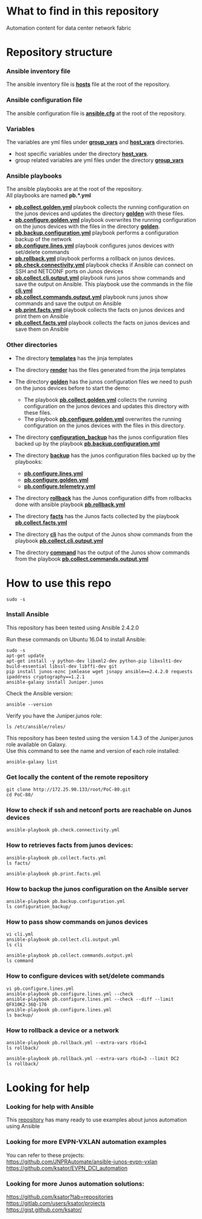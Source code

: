 # What to find in this repository
Automation content for data center network fabric

# Repository structure 

### Ansible inventory file
The ansible inventory file is [**hosts**](http://172.25.90.133/root/PoC-80/blob/master/hosts) file at the root of the repository.    

### Ansible configuration file
The ansible configuration file is [**ansible.cfg**](http://172.25.90.133/root/PoC-80/blob/master/ansible.cfg) at the root of the repository.   

### Variables  
The variables are yml files under [**group_vars**](http://172.25.90.133/root/PoC-80/tree/master/group_vars) and [**host_vars**](http://172.25.90.133/root/PoC-80/tree/master/host_vars) directories.   
- host specific variables under the directory [**host_vars**](http://172.25.90.133/root/PoC-80/tree/master/host_vars).   
- group related variables are yml files under the directory [**group_vars**](http://172.25.90.133/root/PoC-80/tree/master/group_vars)

### Ansible playbooks
The ansible playbooks are at the root of the repository.  
All playbooks are named **pb.*.yml**      
- [**pb.collect.golden.yml**](http://172.25.90.133/root/PoC-80/blob/master/pb.collect.golden.yml) playbook collects the running configuration on the junos devices and updates the directory [**golden**](http://172.25.90.133/root/PoC-80/tree/master/golden) with these files.
- [**pb.configure.golden.yml**](http://172.25.90.133/root/PoC-80/blob/master/pb.configure.golden.yml) playbook overwrites the running configuration on the junos devices with the files in the directory [**golden**](http://172.25.90.133/root/PoC-80/tree/master/golden). 
- [**pb.backup.configuration.yml**](http://172.25.90.133/root/PoC-80/blob/master/pb.backup.configuration.yml) playbook performs a configuration backup of the network
- [**pb.configure.lines.yml**](http://172.25.90.133/root/PoC-80/blob/master/pb.configure.lines.yml) playbook configures junos devices with set/delete commands
- [**pb.rollback.yml**](http://172.25.90.133/root/PoC-80/blob/master/pb.rollback.yml) playbook performs a rollback on junos devices.
- [**pb.check.connectivity.yml**](http://172.25.90.133/root/PoC-80/blob/master/pb.check.connectivity.yml) playbook checks if Ansible can connect on SSH and NETCONF ports on Junos devices
- [**pb.collect.cli.output.yml**](http://172.25.90.133/root/PoC-80/blob/master/pb.collect.cli.output.yml) playbook runs junos show commands and save the output on Ansible. This playbook use the commands in the file [**cli.yml**](http://172.25.90.133/root/PoC-80/blob/master/cli.yml)
- [**pb.collect.commands.output.yml**](http://172.25.90.133/root/PoC-80/blob/master/pb.collect.commands.output.yml) playbook runs junos show commands and save the output on Ansible 
- [**pb.print.facts.yml**](http://172.25.90.133/root/PoC-80/blob/master/pb.print.facts.yml) playbook collects the facts on junos devices and print them on Ansible
- [**pb.collect.facts.yml**](http://172.25.90.133/root/PoC-80/blob/master/pb.collect.facts.yml) playbook collects the facts on junos devices and save them on Ansible 

### Other directories

- The directory [**templates**](http://172.25.90.133/root/PoC-80/tree/master/templates) has the jinja templates

- The directory [**render**](http://172.25.90.133/root/PoC-80/tree/master/render) has the files generated from the jinja templates

- The directory [**golden**](http://172.25.90.133/root/PoC-80/tree/master/golden) has the junos configuration files we need to push on the junos devices before to start the demo: 
  - The playbook [**pb.collect.golden.yml**](http://172.25.90.133/root/PoC-80/blob/master/pb.collect.golden.yml) collects the running configuration on the junos devices and updates this directory with these files.
  - The playbook [**pb.configure.golden.yml**](http://172.25.90.133/root/PoC-80/blob/master/pb.configure.golden.yml) overwrites the running configuration on the junos devices with the files in this directory. 

- The directory [**configuration_backup**](http://172.25.90.133/root/PoC-80/tree/master/configuration_backup) has the junos configuration files backed up by the playbook [**pb.backup.configuration.yml**](http://172.25.90.133/root/PoC-80/blob/master/pb.backup.configuration.yml) 

- The directory [**backup**](http://172.25.90.133/root/PoC-80/tree/master/backup) has the junos configuration files backed up by the playbooks: 
  - [**pb.configure.lines.yml**](http://172.25.90.133/root/PoC-80/blob/master/pb.configure.lines.yml) 
  - [**pb.configure.golden.yml**](http://172.25.90.133/root/PoC-80/blob/master/pb.configure.golden.yml)
  - [**pb.configure.telemetry.yml**](http://172.25.90.133/root/PoC-80/blob/master/pb.configure.telemetry.yml)

- The directory [**rollback**](http://172.25.90.133/root/PoC-80/tree/master/rollback) has the Junos configuration diffs from rollbacks done with ansible playbook [**pb.rollback.yml**](http://172.25.90.133/root/PoC-80/blob/master/pb.rollback.yml) 

- The directory [**facts**](http://172.25.90.133/root/PoC-80/tree/master/facts) has the Junos facts collected by the playbook [**pb.collect.facts.yml**](http://172.25.90.133/root/PoC-80/blob/master/pb.collect.facts.yml) 

- The directory [**cli**](http://172.25.90.133/root/PoC-80/tree/master/cli) has the output of the Junos show commands from the playbook [**pb.collect.cli.output.yml**](http://172.25.90.133/root/PoC-80/blob/master/pb.collect.cli.output.yml)

- The directory [**command**](http://172.25.90.133/root/PoC-80/tree/master/command) has the output of the Junos show commands from the playbook [**pb.collect.commands.output.yml**](http://172.25.90.133/root/PoC-80/blob/master/pb.collect.commands.output.yml) 


# How to use this repo

```
sudo -s
```

### Install Ansible

This repository has been tested using Ansible 2.4.2.0  

Run these commands on Ubuntu 16.04 to install Ansible:
```
sudo -s
apt-get update
apt-get install -y python-dev libxml2-dev python-pip libxslt1-dev build-essential libssl-dev libffi-dev git
pip install junos-eznc jxmlease wget jsnapy ansible==2.4.2.0 requests ipaddress cryptography==1.2.1 
ansible-galaxy install Juniper.junos
```
Check the Ansible version:
```
ansible --version
```
Verify you have the Juniper.junos role: 
```
ls /etc/ansible/roles/
```
This repository has been tested using the version 1.4.3 of the Juniper.junos role available on Galaxy.  
Use this command to see the name and version of each role installed:
```
ansible-galaxy list
```

### Get locally the content of the remote repository

```
git clone http://172.25.90.133/root/PoC-80.git
cd PoC-80/
```

### How to check if ssh and netconf ports are reachable on Junos devices
```
ansible-playbook pb.check.connectivity.yml
```

### How to retrieves facts from junos devices: 

```
ansible-playbook pb.collect.facts.yml
ls facts/
```
```
ansible-playbook pb.print.facts.yml
```

### How to backup the junos configuration on the Ansible server

```
ansible-playbook pb.backup.configuration.yml
ls configuration_backup/
```

### How to pass show commands on junos devices

```
vi cli.yml
ansible-playbook pb.collect.cli.output.yml
ls cli
```
```
ansible-playbook pb.collect.commands.output.yml
ls command
```

### How to configure devices with set/delete commands
```
vi pb.configure.lines.yml
ansible-playbook pb.configure.lines.yml --check
ansible-playbook pb.configure.lines.yml --check --diff --limit QFX10K2-36Q-176
ansible-playbook pb.configure.lines.yml
ls backup/
```

### How to rollback a device or a network
```
ansible-playbook pb.rollback.yml --extra-vars rbid=1
ls rollback/
```
```
ansible-playbook pb.rollback.yml --extra-vars rbid=3 --limit DC2
ls rollback/
```

# Looking for help 

### Looking for help with Ansible

This [repository](https://github.com/ksator/ansible-training-for-junos-automation) has many ready to use examples about junos automation using Ansible

### Looking for more EVPN-VXLAN automation examples

You can refer to these projects:  
https://github.com/JNPRAutomate/ansible-junos-evpn-vxlan  
https://github.com/ksator/EVPN_DCI_automation  

### Looking for more Junos automation solutions:

https://github.com/ksator?tab=repositories  
https://gitlab.com/users/ksator/projects  
https://gist.github.com/ksator/  

